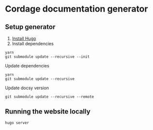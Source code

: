 # Cordage documentation generator

## Setup generator
1. [Install Hugo](https://gohugo.io/getting-started/installing/)
2. Install dependencies

```
yarn
git submodule update --recursive --init
```

Update dependencies
```
yarn
git submodule update --recursive
```

Update docsy version
```
git submodule update --recursive --remote
```

## Running the website locally

```
hugo server
```
